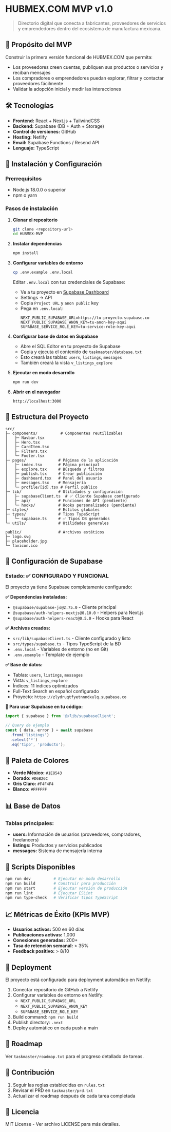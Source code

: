 # HUBMEX.COM MVP v1.0

> Directorio digital que conecta a fabricantes, proveedores de servicios y emprendedores dentro del ecosistema de manufactura mexicana.

## 🎯 Propósito del MVP

Construir la primera versión funcional de HUBMEX.COM que permita:
- Los proveedores creen cuentas, publiquen sus productos o servicios y reciban mensajes
- Los compradores o emprendedores puedan explorar, filtrar y contactar proveedores fácilmente
- Validar la adopción inicial y medir las interacciones

## 🛠️ Tecnologías

- **Frontend:** React + Next.js + TailwindCSS
- **Backend:** Supabase (DB + Auth + Storage)
- **Control de versiones:** GitHub
- **Hosting:** Netlify
- **Email:** Supabase Functions / Resend API
- **Lenguaje:** TypeScript

## 🚀 Instalación y Configuración

### Prerrequisitos
- Node.js 18.0.0 o superior
- npm o yarn

### Pasos de instalación

1. **Clonar el repositorio**
   ```bash
   git clone <repository-url>
   cd HUBMEX-MVP
   ```

2. **Instalar dependencias**
   ```bash
   npm install
   ```

3. **Configurar variables de entorno**
   ```bash
   cp .env.example .env.local
   ```
   
   Editar `.env.local` con tus credenciales de Supabase:
   - Ve a tu proyecto en [Supabase Dashboard](https://app.supabase.com)
   - Settings → API
   - Copia `Project URL` y `anon public` key
   - Pega en `.env.local`:
     ```env
     NEXT_PUBLIC_SUPABASE_URL=https://tu-proyecto.supabase.co
     NEXT_PUBLIC_SUPABASE_ANON_KEY=tu-anon-key-aqui
     SUPABASE_SERVICE_ROLE_KEY=tu-service-role-key-aqui
     ```

4. **Configurar base de datos en Supabase**
   - Abre el SQL Editor en tu proyecto de Supabase
   - Copia y ejecuta el contenido de `taskmaster/database.txt`
   - Esto creará las tablas: `users`, `listings`, `messages`
   - También creará la vista `v_listings_explore`

5. **Ejecutar en modo desarrollo**
   ```bash
   npm run dev
   ```

6. **Abrir en el navegador**
   ```
   http://localhost:3000
   ```

## 📁 Estructura del Proyecto

```
src/
├─ components/          # Componentes reutilizables
│   ├─ Navbar.tsx
│   ├─ Hero.tsx
│   ├─ CardItem.tsx
│   ├─ Filters.tsx
│   └─ Footer.tsx
├─ pages/              # Páginas de la aplicación
│   ├─ index.tsx       # Página principal
│   ├─ explore.tsx     # Búsqueda y filtros
│   ├─ publish.tsx     # Crear publicación
│   ├─ dashboard.tsx   # Panel del usuario
│   ├─ messages.tsx    # Mensajería
│   └─ profile/[id].tsx # Perfil público
├─ lib/                # Utilidades y configuración
│   ├─ supabaseClient.ts  # ✅ Cliente Supabase configurado
│   ├─ api/            # Funciones de API (pendiente)
│   └─ hooks/          # Hooks personalizados (pendiente)
├─ styles/             # Estilos globales
├─ types/              # Tipos TypeScript
│   └─ supabase.ts     # ✅ Tipos DB generados
└─ utils/              # Utilidades generales

public/                # Archivos estáticos
├─ logo.svg
├─ placeholder.jpg
└─ favicon.ico
```

## 🔧 Configuración de Supabase

### Estado: ✅ CONFIGURADO Y FUNCIONAL

El proyecto ya tiene Supabase completamente configurado:

**✅ Dependencias instaladas:**
- `@supabase/supabase-js@2.75.0` - Cliente principal
- `@supabase/auth-helpers-nextjs@0.10.0` - Helpers para Next.js
- `@supabase/auth-helpers-react@0.5.0` - Hooks para React

**✅ Archivos creados:**
- `src/lib/supabaseClient.ts` - Cliente configurado y listo
- `src/types/supabase.ts` - Tipos TypeScript de la BD
- `.env.local` - Variables de entorno (no en Git)
- `.env.example` - Template de ejemplo

**✅ Base de datos:**
- Tablas: `users`, `listings`, `messages`
- Vista: `v_listings_explore`
- Índices: 11 índices optimizados
- Full-Text Search en español configurado
- Proyecto: `https://zlydruqtfyetnnndxulq.supabase.co`

**📖 Para usar Supabase en tu código:**
```typescript
import { supabase } from '@/lib/supabaseClient';

// Query de ejemplo
const { data, error } = await supabase
  .from('listings')
  .select('*')
  .eq('tipo', 'producto');
```

## 🎨 Paleta de Colores

- **Verde México:** `#1E8543`
- **Dorado:** `#D6B26C`
- **Gris Claro:** `#F4F4F4`
- **Blanco:** `#FFFFFF`

## 📊 Base de Datos

### Tablas principales:
- **users:** Información de usuarios (proveedores, compradores, freelancers)
- **listings:** Productos y servicios publicados
- **messages:** Sistema de mensajería interna

## 🧪 Scripts Disponibles

```bash
npm run dev          # Ejecutar en modo desarrollo
npm run build        # Construir para producción
npm run start        # Ejecutar versión de producción
npm run lint         # Ejecutar ESLint
npm run type-check   # Verificar tipos TypeScript
```

## 📈 Métricas de Éxito (KPIs MVP)

- **Usuarios activos:** 500 en 60 días
- **Publicaciones activas:** 1,000
- **Conexiones generadas:** 200+
- **Tasa de retención semanal:** > 35%
- **Feedback positivo:** > 8/10

## 🚀 Deployment

El proyecto está configurado para deployment automático en Netlify:

1. Conectar repositorio de GitHub a Netlify
2. Configurar variables de entorno en Netlify:
   - `NEXT_PUBLIC_SUPABASE_URL`
   - `NEXT_PUBLIC_SUPABASE_ANON_KEY`
   - `SUPABASE_SERVICE_ROLE_KEY`
3. Build command: `npm run build`
4. Publish directory: `.next`
5. Deploy automático en cada push a main

## 📝 Roadmap

Ver `taskmaster/roadmap.txt` para el progreso detallado de tareas.

## 🤝 Contribución

1. Seguir las reglas establecidas en `rules.txt`
2. Revisar el PRD en `taskmaster/prd.txt`
3. Actualizar el roadmap después de cada tarea completada

## 📄 Licencia

MIT License - Ver archivo LICENSE para más detalles.
